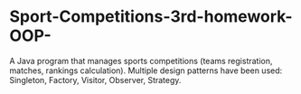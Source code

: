 # Sport-Competitions-3rd-homework-OOP-
A Java program that manages sports competitions (teams registration, matches, rankings calculation). Multiple design patterns have been used: Singleton, Factory, Visitor, Observer, Strategy.
